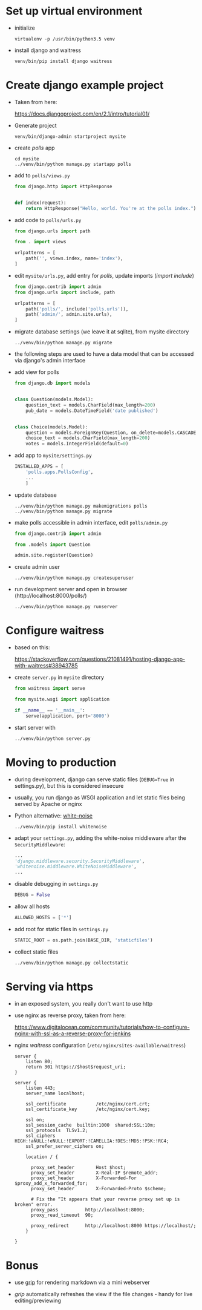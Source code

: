 # Set up virtual environment

* initialize

  ```
  virtualenv -p /usr/bin/python3.5 venv
  ```

* install django and waitress

  ```
  venv/bin/pip install django waitress
  ```

# Create django example project

* Taken from here: 

  https://docs.djangoproject.com/en/2.1/intro/tutorial01/

* Generate project

  ```
  venv/bin/django-admin startproject mysite
  ```

* create *polls* app

  ```
  cd mysite
  ../venv/bin/python manage.py startapp polls
  ```

* add to `polls/views.py`

  ```python
  from django.http import HttpResponse


  def index(request):
      return HttpResponse("Hello, world. You're at the polls index.")  
  ```

* add code to `polls/urls.py`

  ```python
  from django.urls import path

  from . import views

  urlpatterns = [
      path('', views.index, name='index'),
  ]
  ```

* edit `mysite/urls.py`, add entry for *polls*, update imports (*import include*)

  ```python
  from django.contrib import admin
  from django.urls import include, path

  urlpatterns = [
      path('polls/', include('polls.urls')),
      path('admin/', admin.site.urls),
  ]  
  ```

* migrate database settings (we leave it at sqlite), from mysite directory

  ```
  ../venv/bin/python manage.py migrate  
  ```

* the following steps are used to have a data model that can be
  accessed via django's admin interface

* add view for polls

  ```python
  from django.db import models


  class Question(models.Model):
      question_text = models.CharField(max_length=200)
      pub_date = models.DateTimeField('date published')


  class Choice(models.Model):
      question = models.ForeignKey(Question, on_delete=models.CASCADE)
      choice_text = models.CharField(max_length=200)
      votes = models.IntegerField(default=0)
  
  ```

* add app to `mysite/settings.py`

  ```python
  INSTALLED_APPS = [
      'polls.apps.PollsConfig',
      ...
      ]
  ```

* update database

  ```
  ../venv/bin/python manage.py makemigrations polls
  ../venv/bin/python manage.py migrate
  ```

* make polls accessible in admin interface, edit `polls/admin.py`

  ```python
  from django.contrib import admin

  from .models import Question

  admin.site.register(Question)
  ```
  

* create admin user

  ```
  ../venv/bin/python manage.py createsuperuser
  ```

* run development server and open in browser (http://localhost:8000/polls/)

  ```
  ../venv/bin/python manage.py runserver
  ```

# Configure waitress

* based on this: 

  https://stackoverflow.com/questions/21081491/hosting-django-app-with-waitress#38943785

* create `server.py` in `mysite` directory

  ```python
  from waitress import serve

  from mysite.wsgi import application

  if __name__ == '__main__':
      serve(application, port='8000')  
  ```

* start server with 

  ```
  ../venv/bin/python server.py
  ```


# Moving to production

* during development, django can serve static files (`DEBUG=True` in settings.py),
  but this is considered insecure

* usually, you run django as WSGI application and let static files being 
  served by Apache or nginx

* Python alternative: [white-noise](http://whitenoise.evans.io/en/stable/)

  ```
  ../venv/bin/pip install whitenoise
  ```

* adapt your `settings.py`, adding the white-noise middleware after the `SecurityMiddleware`:

  ```python
  ...
  'django.middleware.security.SecurityMiddleware',
  'whitenoise.middleware.WhiteNoiseMiddleware',
  ...
  ```

* disable debugging in `settings.py`

  ```python
  DEBUG = False
  ```

* allow all hosts

  ```python
  ALLOWED_HOSTS = ['*']
  ```

* add root for static files in `settings.py`

  ```python
  STATIC_ROOT = os.path.join(BASE_DIR, 'staticfiles')
  ```

* collect static files

  ```
  ../venv/bin/python manage.py collectstatic
  ```


# Serving via https

* in an exposed system, you really don't want to use http

* use nginx as reverse proxy, taken from here: 

  https://www.digitalocean.com/community/tutorials/how-to-configure-nginx-with-ssl-as-a-reverse-proxy-for-jenkins

* nginx *waitress* configuration (`/etc/nginx/sites-available/waitress`)

  ```nginx
  server {
      listen 80;
      return 301 https://$host$request_uri;
  }

  server {
      listen 443;
      server_name localhost;

      ssl_certificate           /etc/nginx/cert.crt;
      ssl_certificate_key       /etc/nginx/cert.key;

      ssl on;
      ssl_session_cache  builtin:1000  shared:SSL:10m;
      ssl_protocols  TLSv1.2;
      ssl_ciphers HIGH:!aNULL:!eNULL:!EXPORT:!CAMELLIA:!DES:!MD5:!PSK:!RC4;
      ssl_prefer_server_ciphers on;

      location / {

        proxy_set_header        Host $host;
        proxy_set_header        X-Real-IP $remote_addr;
        proxy_set_header        X-Forwarded-For $proxy_add_x_forwarded_for;
        proxy_set_header        X-Forwarded-Proto $scheme;

        # Fix the “It appears that your reverse proxy set up is broken" error.
        proxy_pass          http://localhost:8000;
        proxy_read_timeout  90;

        proxy_redirect      http://localhost:8000 https://localhost/;
      }

  }
  ```

# Bonus

* use [grip](http://github.com/joeyespo/grip) for rendering markdown via
  a mini webserver

* *grip* automatically refreshes the view if the file changes - handy for
  live editing/previewing

